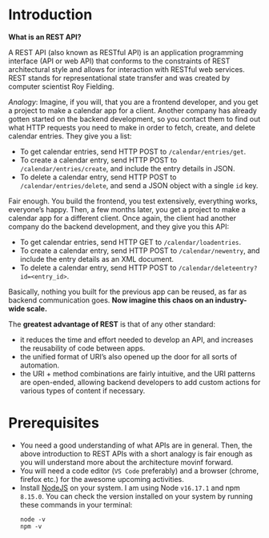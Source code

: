 # Introduction

**What is an REST API?**

A REST API (also known as RESTful API) is an application programming interface (API or web API) that conforms to the constraints of REST architectural style and allows for interaction with RESTful web services. REST stands for representational state transfer and was created by computer scientist Roy Fielding.

*Analogy*: Imagine, if you will, that you are a frontend developer, and you get a project to make a calendar app for a client. Another company has already gotten started on the backend development, so you contact them to find out what HTTP requests you need to make in order to fetch, create, and delete calendar entries. They give you a list:

- To get calendar entries, send HTTP POST to `/calendar/entries/get`.
- To create a calendar entry, send HTTP POST to `/calendar/entries/create`, and include the entry details in JSON.
- To delete a calendar entry, send HTTP POST to `/calendar/entries/delete`, and send a JSON object with a single `id` key.

Fair enough. You build the frontend, you test extensively, everything works, everyone’s happy. Then, a few months later, you get a project to make a calendar app for a different client. Once again, the client had another company do the backend development, and they give you this API:

- To get calendar entries, send HTTP GET to `/calendar/loadentries`.
- To create a calendar entry, send HTTP POST to `/calendar/newentry`, and include the entry details as an XML document.
- To delete a calendar entry, send HTTP POST to `/calendar/deleteentry?id=<entry_id>`.

Basically, nothing you built for the previous app can be reused, as far as backend communication goes. **Now imagine this chaos on an industry-wide scale.**

The **greatest advantage of REST** is that of any other standard: 
- it reduces the time and effort needed to develop an API, and increases the reusability of code between apps. 
- the unified format of URI’s also opened up the door for all sorts of automation.
- the URI + method combinations are fairly intuitive, and the URI patterns are open-ended, allowing backend developers to add custom actions for various types of content if necessary.

# Prerequisites

- You need a good understanding of what APIs are in general. Then, the above introduction to REST APIs with a short analogy is fair enough as you will understand more about the architecture movinf forward.
- You will need a code editor (`VS Code` preferably) and a browser (chrome, firefox etc.) for the awesome upcoming activities.
- Install [NodeJS](https://nodejs.org/en/download/) on your system. I am using Node `v16.17.1` and npm `8.15.0`. You can check the version installed on your system by running these commands in your terminal:
    ```
    node -v
    npm -v
    ```